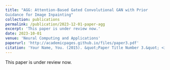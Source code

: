 ```yaml
---
title: "AGG: Attention-Based Gated Convolutional GAN with Prior
Guidance for Image Inpainting"
collection: publications
permalink: /publication/2023-12-01-paper-agg
excerpt: 'This paper is under review now.'
date: 2023-10-01
venue: 'Neural Computing and Applications'
paperurl: 'http://academicpages.github.io/files/paper3.pdf'
citation: 'Your Name, You. (2015). &quot;Paper Title Number 3.&quot; <i>Journal 1</i>. 1(3).'
---
```

This paper is under review now.

<!--[Download paper here](http://academicpages.github.io/files/paper3.pdf)-->

<!--Citation: Your Name, You. (2015). "Paper Title Number 3." <i>Journal 1</i>. 1(3).-->